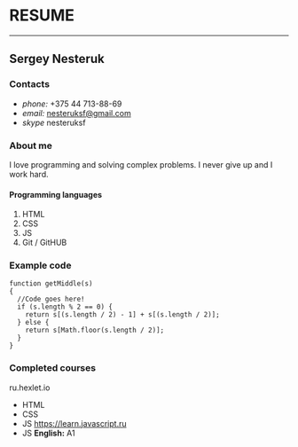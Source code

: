 # RESUME

* * *

## Sergey Nesteruk

### Contacts
* *phone:* +375 44 713-88-69
* *email:* nesteruksf@gmail.com
* *skype* nesteruksf


### About me
I love programming and solving complex problems. I never give up and I work hard.

#### Programming languages
1. HTML
2. CSS
3. JS
4. Git / GitHUB

### Example code
```
function getMiddle(s)
{
  //Code goes here!
  if (s.length % 2 == 0) {
    return s[(s.length / 2) - 1] + s[(s.length / 2)];
  } else {
    return s[Math.floor(s.length / 2)];
  }
}
```

### Completed courses
ru.hexlet.io
- HTML
- CSS
- JS
https://learn.javascript.ru
- JS
__English:__ A1







